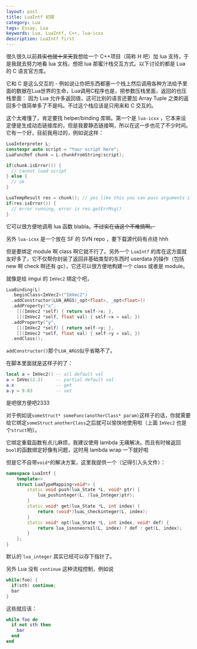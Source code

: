 ```yaml
---
layout: post
title: LuaIntf 初探
category: Lua
tags: Essay, Lua
keywords: Lua, LuaIntf, C++, lua-icxx
description: LuaIntf first
---
```


很久很久以前<del>其实也就十来天</del>我想给一个 C++项目（简称 H 吧）加 lua 支持，于是我就去努力地看 lua 文档，想把 lua 那蜜汁栈交互方式。以下讨论的都是 Lua 的 C 语言官方库。

它和 C 是这么交互的 - 例如说让你把东西都塞一个栈上然后调用各种方法给予里面的数据在Lua世界的生命，Lua调用C程序也是，把参数压栈里面，返回的也压栈里面：
因为 Lua 允许多返回值，这可比别的语言还要加 Array Tuple 之类的返回多个值简单多了不是吗。不过这个栈应该是只用来和 C 交互的。

这个太难懂了，肯定要找 helper/binding 库嘛。第一个是 `lua-icxx` ，它本来设定便是生成动态链接库的，但是我要静态链接啊，所以在这一步也花了不少时间。它有一个好，目前我用过的，例如说这样：

```c++
LuaInterpreter L;
constexpr auto script = "Your script here";
LuaFuncRef chunk = L.chunkFromString(script);

if(chunk.isError()) {
  // cannot load script
} else {
  // ok
}

LuaTempResult res = chunk(); // yes like this you can pass arguments if you need.
if(res.isError()) {
  // error running, error is res.getErrMsg()
}
```

它可以很方便地调用 lua 函数 blabla。<del>不过实在话这个不难搞啊。</del>

另外 `lua-icxx` 是一个放在 SF 的 SVN repo ，要下载源代码有点绕 hhh

但是要绑定 module 啊 class 啊它就不行了。另外一个 `LuaIntf` 的库在这方面就友好多了，它不仅帮你封装了返回非基础类型的东西时 userdata 的操作（包括 new 啊 check 啊还有 gc），它还可以很方便地构建一个 class 或者是 module。

就像是给 imgui 的 `ImVec2` 绑定个吧，

```cpp
LuaBinding(L)
  .beginClass<ImVec2>("ImVec2")
  .addConstructor(LUA_ARGS(_opt<float>, _opt<float>))
  .addProperty("x",
    [](ImVec2 *self) { return self->x; },
    [](ImVec2 *self, float val) { self->x = val; })
  .addProperty("y",
    [](ImVec2 *self) { return self->y; },
    [](ImVec2 *self, float val) { self->y = val; })
  .endClass();
```

`addConstructor()`那个`LUA_ARGS`似乎省略不了。

在脚本里面就是这样子的了：

```lua
local a = ImVec2() -- all default val
a = ImVec(2.3)     -- partial default val
a.x                -- get
a.y = 9.03         -- set
```

是吧很方便吧2333

对于例如说`someStruct* someFunc(anotherClass* param)`这样子的话，你就需要给它绑定`someStruct` `anotherClass`之后就可以愉快地使用啦（上面 `ImVec2` 也是个`struct`哟）。

它绑定重载函数有点儿麻烦，我建议使用 lambda 无痛解决。而且有时候返回`bool`的函数绑定好像有问题，这时用 lambda wrap 一下就好啦

但是它不自带`void*`的解决方案，这里我提供一个（记得引入头文件）：

```cpp
namespace LuaIntf {
	template<>
	struct LuaTypeMapping<void*> {
		static void push(lua_State *L, void* ptr) {
			lua_pushinteger(L, (lua_Integer)ptr);
		}
		static void* get(lua_State *L, int index) {
			return (void*)luaL_checkinteger(L, index);
		}
		static void* opt(lua_State *L, int index, void* def) {
			return lua_isnoneornil(L, index) ? def : get(L, index);
		}
	};
}
```

默认的 `lua_integer` 其实已经可以存下指针了。

另外 Lua 没有 `continue` 这种流程控制，例如说

```cpp
while(foo) {
  if(sth) continue;
  bar
}
```

这些就应该：

```lua
while foo do
  if not sth then
    bar
  end
end
```